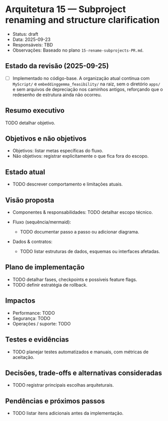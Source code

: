 # Arquitetura 15 — Subproject renaming and structure clarification

- Status: draft
- Data: 2025-09-23
- Responsáveis: TBD
- Observações: Baseado no plano `15-rename-subprojects-PR.md`.

## Estado da revisão (2025-09-25)

- [ ] Implementado no código-base. A organização atual continua com `MyScript/` e `embeddinggemma_feasibility/` na raiz, sem o diretório `apps/` e sem arquivos de depreciação nos caminhos antigos, reforçando que o redesenho de estrutura ainda não ocorreu.

## Resumo executivo
TODO detalhar objetivo.

## Objetivos e não objetivos
- Objetivos: listar metas específicas do fluxo.
- Não objetivos: registrar explicitamente o que fica fora do escopo.

## Estado atual
- TODO descrever comportamento e limitações atuais.

## Visão proposta
- Componentes & responsabilidades:
  TODO detalhar escopo técnico.

- Fluxo (sequência/mermaid):
  - TODO documentar passo a passo ou adicionar diagrama.

- Dados & contratos:
  - TODO listar estruturas de dados, esquemas ou interfaces afetadas.

## Plano de implementação
- TODO detalhar fases, checkpoints e possíveis feature flags.
- TODO definir estratégia de rollback.

## Impactos
- Performance: TODO
- Segurança: TODO
- Operações / suporte: TODO

## Testes e evidências
- TODO planejar testes automatizados e manuais, com métricas de aceitação.

## Decisões, trade-offs e alternativas consideradas
- TODO registrar principais escolhas arquiteturais.

## Pendências e próximos passos
- TODO listar itens adicionais antes da implementação.
